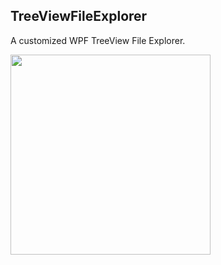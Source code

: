 
## TreeViewFileExplorer

A customized WPF TreeView File Explorer.

<img src="https://github.com/mikependon/Tutorials/blob/master/WPF/TreeViewFileExplorer/Images/TVFE.PNG" height="320px" />
